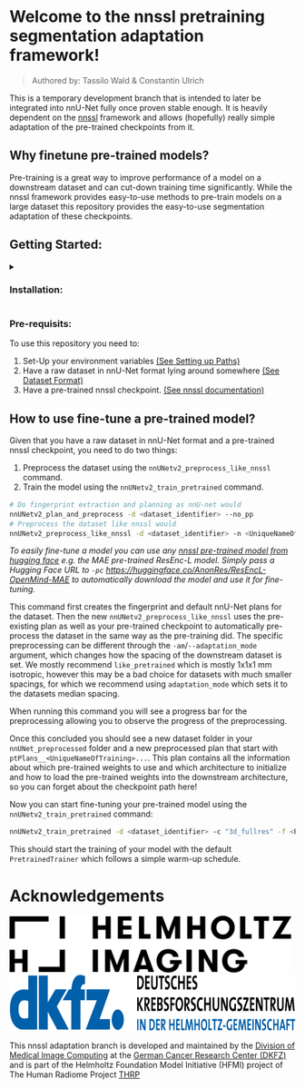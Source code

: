 # Welcome to the nnssl pretraining segmentation adaptation framework!

>Authored by: Tassilo Wald & Constantin Ulrich

This is a temporary development branch that is intended to later be integrated into nnU-Net fully once proven stable enough. 
It is heavily dependent on the [nnssl](https://github.com/MIC-DKFZ/nnssl) framework and allows (hopefully) really simple adaptation of the pre-trained checkpoints from it.

## Why finetune pre-trained models?
Pre-training is a great way to improve performance of a model on a downstream dataset and can cut-down training time significantly. While the nnssl framework provides easy-to-use methods to pre-train models on a large dataset this repository provides the easy-to-use segmentation adaptation of these checkpoints.

## Getting Started:

<details>
<summary> <h3>Installation:</h3></summary>

To install this repository you need to follow these steps:

```bash
# Recommended: Create an environment with python 3.12
conda create -n nnunet_adaptation python=3.12
conda activate nnunet_adaptation
# Install this repository
git clone https://github.com/TaWald/nnUNet.git nnunet_adaptation
cd nnunet_adaptation
# Checkout this branch
git checkout nnssl_finetuning_inclusion
# Install the dependencies
pip install -e .
```

To check if this repository installed correctly you can run the following command:
```bash
nnUNetv2_preprocess_like_nnssl --help
nnUNetv2_train_pretrained --help
```
Both of these commands should exist and provide you with a help message in the command line interface.
</details>


### Pre-requisits:

To use this repository you need to:
1. Set-Up your environment variables [(See Setting up Paths)](documentation/setting_up_paths.md)
2. Have a raw dataset in nnU-Net format lying around somewhere [(See Dataset Format)](documentation/dataset_format.md)
3. Have a pre-trained nnssl checkpoint. [(See nnssl documentation)](https://github.com/MIC-DKFZ/nnssl)

## How to use fine-tune a pre-trained model?
Given that you have a raw dataset in nnU-Net format and a pre-trained nnssl checkpoint, you need to do two things:
1. Preprocess the dataset using the `nnUNetv2_preprocess_like_nnssl` command.
2. Train the model using the `nnUNetv2_train_pretrained` command.
```bash
# Do fingerprint extraction and planning as nnU-net would
nnUNetv2_plan_and_preprocess -d <dataset_identifier> --no_pp
# Preprocess the dataset like nnssl would
nnUNetv2_preprocess_like_nnssl -d <dataset_identifier> -n <UniqueNameOfTraining> -pc <Path/to/the/pretrained/checkpoint.pth> -am "like_pretrained"
```
*To easily fine-tune a model you can use any [nnssl pre-trained model from hugging face](https://huggingface.co/collections/MIC-DKFZ/openmind-models-6819c21c7fe6f0aaaab7dadf) e.g. the MAE pre-trained ResEnc-L model. Simply pass a Hugging Face URL to `-pc` https://huggingface.co/AnonRes/ResEncL-OpenMind-MAE to automatically download the model and use it for fine-tuning.*

This command first creates the fingerprint and default nnU-Net plans for the dataset. 
Then the new `nnUNetv2_preprocess_like_nnssl` uses the pre-existing plan as well as your pre-trained checkpoint to automatically pre-process the dataset in the same way as the pre-training did. 
The specific preprocessing can be different through the `-am`/`--adaptation_mode` argument, which changes how the spacing of the downstream dataset is set. We mostly recommend `like_pretrained` which is mostly 1x1x1 mm isotropic, however this may be a bad choice for datasets with much smaller spacings, for which we recommend using `adaptation_mode` which sets it to the datasets median spacing. 

When running this command you will see a progress bar for the preprocessing allowing you to observe the progress of the preprocessing.

Once this concluded you should see a new dataset folder in your `nnUNet_preprocessed` folder and a new preprocessed plan that start with `ptPlans__<UniqueNameOfTraining>...`. This plan contains all the information about which pre-trained weights to use and which architecture to initialize and how to load the pre-trained weights into the downstream architecture, so you can forget about the checkpoint path here!

Now you can start fine-tuning your pre-trained model using the `nnUNetv2_train_pretrained` command:
```bash
nnUNetv2_train_pretrained -d <dataset_identifier> -c "3d_fullres" -f <Pick_fold_0-4> -p <NameOfYourNewlyCreatedPlans>
```
This should start the training of your model with the default `PretrainedTrainer` which follows a simple warm-up schedule.


# Acknowledgements
<img src="documentation/assets/HI_Logo.png" height="100px" />

<img src="documentation/assets/dkfz_logo.png" height="100px" />

This nnssl adaptation branch is developed and maintained by the [Division of Medical Image Computing](https://www.dkfz.de/en/mic/index.php) at the [German Cancer Research Center (DKFZ)](https://www.dkfz.de/en/index.html) and is part of the Helmholtz Foundation Model Initiative (HFMI) project of The Human Radiome Project [THRP](https://hfmi.helmholtz.de/pilot-projects/thrp/)

